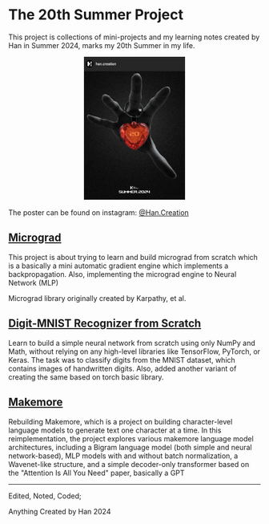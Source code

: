 # The 20th Summer Project

This project is collections of mini-projects and my learning notes created by Han in Summer 2024, marks my 20th Summer in my life.

<div style="text-align: center;">
    <img src="20thSummerPoster.jpg" alt="2024Poster" width="40%" height="40%">
</div>


The poster can be found on instagram: [@Han.Creation](https://www.instagram.com/han.creation/)

## [Micrograd](https://github.com/HanCreation/micrograd)
This project is about trying to learn and build micrograd from scratch which is a basically a mini automatic gradient engine which implements a backpropagation. Also, implementing the micrograd engine to Neural Network (MLP)

Micrograd library originally created by Karpathy, et al.

## [Digit-MNIST Recognizer from Scratch](https://github.com/HanCreation/ScratchNN_DigitMNIST)
Learn to build a simple neural network from scratch using only NumPy and Math, without relying on any high-level libraries like TensorFlow, PyTorch, or Keras. The task was to classify digits from the MNIST dataset, which contains images of handwritten digits. Also, added another variant of creating the same based on torch basic library.

## [Makemore](https://github.com/HanCreation/makemore)
Rebuilding Makemore, which is a project on building character-level language models to generate text one character at a time. In this reimplementation, the project explores various makemore language model architectures, including a Bigram language model (both simple and neural network-based), MLP models with and without batch normalization, a Wavenet-like structure, and a simple decoder-only transformer based on the "Attention Is All You Need" paper, basically a GPT

---
Edited, Noted, Coded; 

Anything Created by Han 2024

